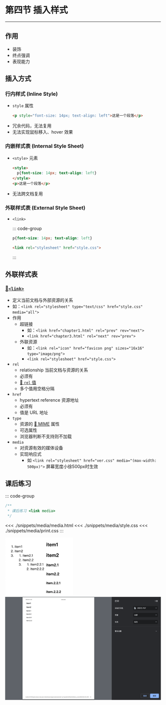 # 第四节 插入样式

---

<Badge type="tip" text="html" />

## 作用

* 装饰
* 终点强调
* 表现能力

## 插入方式

### 行内样式 (Inline Style)

* `style` 属性
  ```html
  <p style="font-size: 14px; text-align: left">这是一个段落</p>
  ```
* 冗余代码，无法复用
* 无法实现鼠标移入、hover 效果

### 内嵌样式表 (Internal Style Sheet)

* `<style>` 元素
  ```html
  <style>
    p{font-size: 14px; text-align: left}
  </style>
  <p>这是一个段落</p>
  ```
* 无法跨文档复用

### 外联样式表 (External Style Sheet)

* `<link>`

  ::: code-group
  ```css [style.css]
  p{font-size: 14px; text-align: left}
  ```
  ```html [index.html]
  <link rel="stylesheet" href="style.css">
  ```
  :::

## 外联样式表

### [📎`<link>`](https://developer.mozilla.org/zh-CN/docs/Web/HTML/Element/link)

* 定义当前文档与外部资源的关系
* 如：`<link rel="stylesheet" type="text/css" href="style.css" media="all">`
* 作用
  * 超链接
    * 如：`<link href="chapter1.html" rel="prev" rev="next">`
    * `<link href="chapter3.html" rel="next" rev="prev">`
  * 外联资源
    * 如：`<link rel="icon" href="favicon png" sizes="16x16" type="image/png">`
    * `<link rel="stylesheet" href="style.css">`
* `rel`
  * relationship 当前文档与资源的关系
  * 必须有
  * [📎 `rel` 值](https://developer.mozilla.org/zh-CN/docs/Web/HTML/Attributes/rel)
  * 多个值用空格分隔
* `href`
  * hypertext reference 资源地址
  * 必须有
  * 值是 URL 地址
* `type`
  * 资源的 [📎 MIME](https://developer.mozilla.org/zh-CN/docs/Web/HTTP/Basics_of_HTTP/MIME_types) 属性
  * 可选属性
  * 浏览器判断不支持则不加载
* `media`
  * 对资源有效的媒体设备
  * 实现响应式
    * 如 `<link rel="stylesheet" href="ver.css" media="(max-width: 500px)">` 屏幕宽度小徐500px时生效

## 课后练习

::: code-group
```js :no-line-numbers [index.js]
/**
 * 课后练习 <link media>
 */
```

<<< ./snippets/media/media.html
<<< ./snippets/media/style.css
<<< ./snippets/media/print.css
:::

<img src="assets/style.png" width="220" alt="插入样式 课后练习">
<img src="assets/style-print.png" alt="插入样式 课后练习 打印">